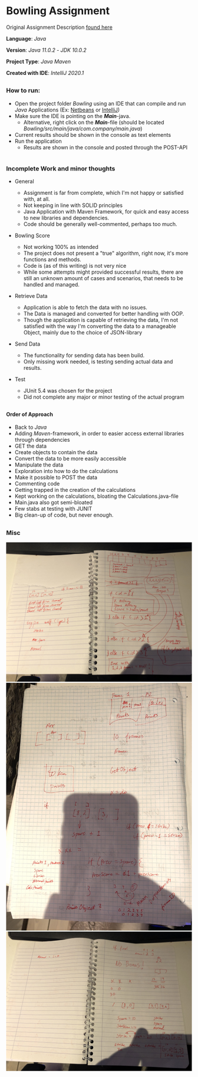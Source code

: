 # Bowling Assignment

Original Assignment Description [found here](https://github.com/skat/bowling-opgave)

**Language**: *Java* 
  
**Version**: *Java 11.0.2* - *JDK 10.0.2*  

**Project Type**: *Java Maven*

**Created with IDE**: *IntelliJ 2020.1*

##
### How to run:

* Open the project folder *Bowling* using an IDE that can compile and run *Java* Applications (Ex: [Netbeans](https://netbeans.org/) or [IntelliJ](https://www.jetbrains.com/idea/download/#section=windows))
* Make sure the IDE is pointing on the ***Main***-java. 
    * Alternative, right click on the ***Main***-file (should be located *Bowling/src/main/java/com.company/main.java*)
* Current results should be shown in the console as text elements
* Run the application
    * Results are shown in the console and posted through the POST-API
#

### Incomplete Work and minor thoughts

* General
    * Assignment is far from complete, which I'm not happy or satisfied with, at all.
    * Not keeping in line with SOLID principles
    * Java Application with Maven Framework, for quick and easy access to new libraries and dependencies.
    * Code should be generally well-commented, perhaps too much.
    
* Bowling Score
    * Not working 100% as intended
    * The project does not present a "true" algorithm, right now, it's more functions and methods.
    * Code is (as of this writing) is not very nice
    * While some attempts might provided successful results, there are still an unknown amount of cases and scenarios, that needs to be handled and managed.

* Retrieve Data
    * Application is able to fetch the data with no issues.
    * The Data is managed and converted for better handling with OOP.
    * Though the application is capable of retrieving the data, I'm not satisfied with the way I'm converting the data to a manageable Object, mainly due to the choice of JSON-library
    
* Send Data
    * The functionality for sending data has been build.
    * Only missing work needed, is testing sending actual data and results.
         
* Test
    * JUnit 5.4 was chosen for the project 
    * Did not complete any major or minor testing of the actual program
 
 ##
 #### Order of Approach
 
 * Back to *Java*
 * Adding *Maven*-framework, in order to easier access external libraries through dependencies
 * GET the data
 * Create objects to contain the data
 * Convert the data to be more easily accessible 
 * Manipulate the data
 * Exploration into how to do the calculations
 * Make it possible to POST the data
 * Commenting code
 * Getting trapped in the creation of the calculations
 * Kept working on the calculations, bloating the Calculations.java-file
 * Main.java also got semi-bloated
 * Few stabs at testing with JUNIT
 * Big clean-up of code, but never enough.
 
 ##
 
 ### Misc   
 ![alt text](bowlingp1.JPEG)
 ![alt text](bowlingp2.JPEG)
 ![alt text](bowlingp3.JPEG)
 ## 
     